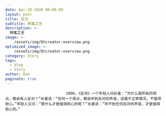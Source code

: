 ```yaml
---
date: Apr-28-2020 00:00:00
layout: post
title: 反对
subtitle: 神寓之言
description: >-
  神寓之言
image: >-
    /assets/img/Qtcreator-overview.png
optimized_image: >-
    /assets/img/Qtcreator-overview.png
category: Story
tags:
  - blog
  - Story
author: Ron
paginate: true
---
```


							　　1006，《反对》一个年轻人问长者：“为什么我所有的观点，都会有人反对？”长者说：“任何一个观点，都会听到反对的声音，这属于正常情况，不值得担心。”年轻人又问：“那什么才是值得担心的呢？”长者说：“听不到任何反对的声音，才是值得担心的。”
							
							
						
